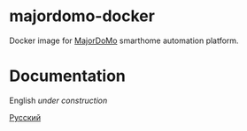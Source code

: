 # majordomo-docker
Docker image for [MajorDoMo](https://github.com/sergejey/majordomo) smarthome automation platform.

# Documentation

English *under construction*

[Русский](doc/ru)